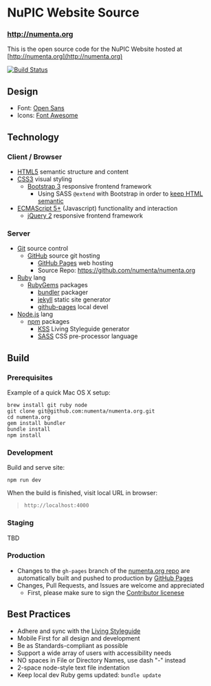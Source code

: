 # NuPIC Website Source

### http://numenta.org

This is the open source code for the NuPIC Website hosted at
[http://numenta.org](http://numenta.org)

[![Build Status](https://travis-ci.org/numenta/numenta.org.png?branch=gh-pages)](https://travis-ci.org/numenta/numenta.org)


## Design

* Font: [Open Sans](http://www.google.com/fonts/specimen/Open+Sans)
* Icons: [Font Awesome](http://fortawesome.github.io/Font-Awesome/)


## Technology

### Client / Browser

* [HTML5](http://en.wikipedia.org/wiki/HTML5) semantic structure and content
* [CSS3](http://en.wikipedia.org/wiki/Cascading_Style_Sheets) visual styling
  * [Bootstrap 3](http://getbootstrap.com/) responsive frontend framework
    * Using SASS `@extend` with Bootstrap in order to 
      [keep HTML semantic](http://www.sitepoint.com/sass-semantically-extend-bootstrap/)
* [ECMAScript 5+](http://en.wikipedia.org/wiki/ECMAScript) 
  (Javascript) functionality and interaction
  * [jQuery 2](http://getbootstrap.com/) responsive frontend framework

### Server

* [Git](http://git-scm.com/) source control
  * [GitHub](http://github.com) source git hosting
    * [GitHub Pages](https://pages.github.com/) web hosting
    * Source Repo: https://github.com/numenta/numenta.org
* [Ruby](https://www.ruby-lang.org/) lang 
  * [RubyGems](https://rubygems.org/) packages
    * [bundler](http://bundler.io/) packager
    * [jekyll](http://jekyllrb.com/) static site generator
    * [github-pages](https://github.com/github/pages-gem) local devel
* [Node.js](https://nodejs.org/) lang 
  * [npm](https://www.npmjs.com/) packages
    * [KSS](https://github.com/kss-node/kss-node) Living Styleguide generator
    * [SASS](http://sass-lang.com/) CSS pre-processor language


## Build

### Prerequisites

Example of a quick Mac OS X setup:
```
brew install git ruby node
git clone git@github.com:numenta/numenta.org.git
cd numenta.org
gem install bundler
bundle install
npm install
```

### Development

Build and serve site:
```
npm run dev
```

When the build is finished, visit local URL in browser:

> `http://localhost:4000`

### Staging

  TBD

### Production

* Changes to the `gh-pages` branch of the 
  [numenta.org repo](https://github.com/numenta/numenta.org) are automatically
  built and pushed to production by [GitHub Pages](https://pages.github.com/)
* Changes, Pull Requests, and Issues are welcome and appreciated
  * First, please make sure to sign the 
    [Contributor licenese](http://numenta.org/licenses/cl/)


## Best Practices

* Adhere and sync with the [Living Styleguide](http://numenta.org/styleguide/)
* Mobile First for all design and development
* Be as Standards-compliant as possible
* Support a wide array of users with accessibility needs
* NO spaces in File or Directory Names, use dash "-" instead
* 2-space node-style text file indentation
* Keep local dev Ruby gems updated: `bundle update`
